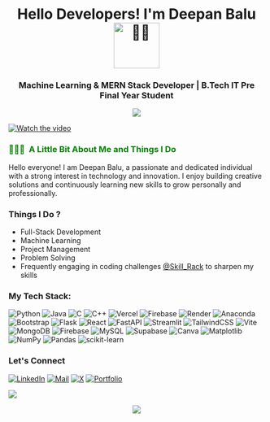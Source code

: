 

<h1 align="center" > Hello Developers!&nbsp;I'm Deepan Balu
 <img src="https://cdnl.iconscout.com/lottie/premium/thumb/happy-robot-say-hai-5665357-4729052.gif" alt="👋🏻" width="90">
</h1>

<h3 align="center">Machine Learning & MERN Stack Developer | B.Tech IT Pre Final Year Student</h3>

<p align="center"> 
      <img src="https://komarev.com/ghpvc/?username=Deepan-CodeBuster&label=PROFILE+VIEWS&color=blue" /> 
    </p> 

[![Watch the video](https://img.youtube.com/vi/VIDEO_ID/0.jpg)](https://drive.google.com/file/d/1PPZydcYF6-Dm1cu-Sh8pfJsloctAnIeZ/view)



<div>
  <div>

   <h3 style="color:green;"> 👨🏻‍💻 &nbsp;A Little Bit About Me and Things I Do</h3>
    <p>Hello everyone! I am Deepan Balu, a passionate and dedicated individual with a strong interest in technology and innovation. I enjoy building creative solutions and continuously learning new skills to grow personally and professionally.</p>
    <h3>Things I Do ?</h3>
    <ul>
      <li>Full-Stack Development</li>
      <li>Machine Learning</li>
      <li>Project Management</li>
      <li>Problem Solving</li>
      <li>Frequently engaging in coding challenges <a href="https://www.skillrack.com/faces/resume.xhtml?id=435080&key=fc747fca1ab7cbf2163179d0ff9e8eed6158e5d9">@Skill_Rack</a> to sharpen my skills</li> </ul>

  </div>
</div>

<h3>My Tech Stack:</h3>

![Python](https://img.shields.io/badge/python-3670A0?style=for-the-badge&logo=python&logoColor=ffdd54) ![Java](https://img.shields.io/badge/java-%23ED8B00.svg?style=for-the-badge&logo=openjdk&logoColor=white) ![C](https://img.shields.io/badge/c-%2300599C.svg?style=for-the-badge&logo=c&logoColor=white) ![C++](https://img.shields.io/badge/c++-%2300599C.svg?style=for-the-badge&logo=c%2B%2B&logoColor=white) ![Vercel](https://img.shields.io/badge/vercel-%23000000.svg?style=for-the-badge&logo=vercel&logoColor=white) ![Firebase](https://img.shields.io/badge/firebase-%23039BE5.svg?style=for-the-badge&logo=firebase) ![Render](https://img.shields.io/badge/Render-%46E3B7.svg?style=for-the-badge&logo=render&logoColor=white) ![Anaconda](https://img.shields.io/badge/Anaconda-%2344A833.svg?style=for-the-badge&logo=anaconda&logoColor=white) ![Bootstrap](https://img.shields.io/badge/bootstrap-%238511FA.svg?style=for-the-badge&logo=bootstrap&logoColor=white) ![Flask](https://img.shields.io/badge/flask-%23000.svg?style=for-the-badge&logo=flask&logoColor=white) ![React](https://img.shields.io/badge/react-%2320232a.svg?style=for-the-badge&logo=react&logoColor=%2361DAFB) ![FastAPI](https://img.shields.io/badge/FastAPI-005571?style=for-the-badge&logo=fastapi) ![Streamlit](https://img.shields.io/badge/Streamlit-%23FE4B4B.svg?style=for-the-badge&logo=streamlit&logoColor=white) ![TailwindCSS](https://img.shields.io/badge/tailwindcss-%2338B2AC.svg?style=for-the-badge&logo=tailwind-css&logoColor=white) ![Vite](https://img.shields.io/badge/vite-%23646CFF.svg?style=for-the-badge&logo=vite&logoColor=white) ![MongoDB](https://img.shields.io/badge/MongoDB-%234ea94b.svg?style=for-the-badge&logo=mongodb&logoColor=white) ![Firebase](https://img.shields.io/badge/firebase-a08021?style=for-the-badge&logo=firebase&logoColor=ffcd34) ![MySQL](https://img.shields.io/badge/mysql-4479A1.svg?style=for-the-badge&logo=mysql&logoColor=white) ![Supabase](https://img.shields.io/badge/Supabase-3ECF8E?style=for-the-badge&logo=supabase&logoColor=white) ![Canva](https://img.shields.io/badge/Canva-%2300C4CC.svg?style=for-the-badge&logo=Canva&logoColor=white) ![Matplotlib](https://img.shields.io/badge/Matplotlib-%23ffffff.svg?style=for-the-badge&logo=Matplotlib&logoColor=black) ![NumPy](https://img.shields.io/badge/numpy-%23013243.svg?style=for-the-badge&logo=numpy&logoColor=white) ![Pandas](https://img.shields.io/badge/pandas-%23150458.svg?style=for-the-badge&logo=pandas&logoColor=white) ![scikit-learn](https://img.shields.io/badge/scikit--learn-%23F7931E.svg?style=for-the-badge&logo=scikit-learn&logoColor=white)
<br>

### Let's Connect

[![LinkedIn](https://img.shields.io/badge/-LinkedIn-blue?style=flat-square&logo=linkedin&logoColor=white)](https://www.linkedin.com/in/deepan-balu/)
[![Mail](https://img.shields.io/badge/-Email-red?style=flat-square&logo=gmail&logoColor=white)](mailto:deepanbalud@gmail.com)
[![X](https://img.shields.io/badge/-X-black?style=flat-square&logo=x&logoColor=white)](https://x.com/deepanbalud)
[![Portfolio](https://img.shields.io/badge/-Portfolio-000?style=flat-square&logo=vercel&logoColor=white)](https://deepanbalu.vercel.app/)





![](https://github-readme-stats.vercel.app/api/top-langs/?username=deepan-codebuster\&theme=dark\&hide_border=false\&include_all_commits=false\&count_private=false\&layout=compact)



<p align="center">
  <img src="https://capsule-render.vercel.app/api?type=waving&color=gradient&height=100&section=footer"/>
</p>
